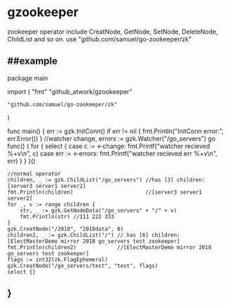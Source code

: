 # gzookeeper
zookeeper operator include CreatNode, GetNode, SetNode, DeleteNode, ChildList and so on. use "github.com/samuel/go-zookeeper/zk"

##example
--------------

package main


import (
	"fmt"
	"github_atwork/gzookeeper"

	"github.com/samuel/go-zookeeper/zk"
)

func main() {
	err := gzk.InitConn()
	if err != nil {
		fmt.Println("InitConn error:", err.Error())
	}
	//watcher
	change, errors := gzk.Watcher("/go_servers")
	go func() {
		for {
			select {
			case c := <-change:
				fmt.Printf("watcher recieved %+v\n", c)
			case err := <-errors:
				fmt.Printf("watcher recieved err %+v\n", err)
			}
		}
	}()

	//normal operator
	children, _ := gzk.ChildList("/go_servers") //has [3] children: [server3 server1 server2]
	fmt.Println(children)                       //[server3 server1 server2]
	for _, v := range children {
		str, _ := gzk.GetNodeData("/go_servers" + "/" + v)
		fmt.Println(str) //111 222 333
	}
	gzk.CreatNode("/2018", "2018data", 0)
	children2, _ := gzk.ChildList("/") // has [6] children: [ElectMasterDemo mirror 2018 go_servers test zookeeper]
	fmt.Println(children2)             //[ElectMasterDemo mirror 2018 go_servers test zookeeper]
	flags := int32(zk.FlagEphemeral)
	gzk.CreatNode("/go_servers/test", "test", flags)
	select {}
}
----------